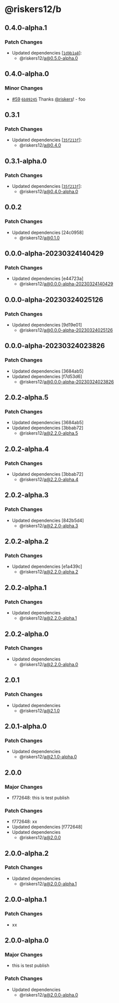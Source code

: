 # @riskers12/b

## 0.4.0-alpha.1

### Patch Changes

- Updated dependencies [[`1d9b1a8`](https://github.com/riskers/fe-bootstrap-template/commit/1d9b1a88a3d29627c9558a202028e947632f689d)]:
  - @riskers12/a@0.5.0-alpha.0

## 0.4.0-alpha.0

### Minor Changes

- [#59](https://github.com/riskers/fe-bootstrap-template/pull/59) [`6b89245`](https://github.com/riskers/fe-bootstrap-template/commit/6b892456b31b34203ab59a9672dc4486300986cd) Thanks [@riskers](https://github.com/riskers)! - foo

## 0.3.1

### Patch Changes

- Updated dependencies [[`35f213f`](https://github.com/riskers/fe-bootstrap-template/commit/35f213f20d0c4976f562877f1e643c4e40823f2e)]:
  - @riskers12/a@0.4.0

## 0.3.1-alpha.0

### Patch Changes

- Updated dependencies [[`35f213f`](https://github.com/riskers/fe-bootstrap-template/commit/35f213f20d0c4976f562877f1e643c4e40823f2e)]:
  - @riskers12/a@0.4.0-alpha.0

## 0.0.2

### Patch Changes

- Updated dependencies [24c0958]
  - @riskers12/a@0.1.0

## 0.0.0-alpha-20230324140429

### Patch Changes

- Updated dependencies [e44723a]
  - @riskers12/a@0.0.0-alpha-20230324140429

## 0.0.0-alpha-20230324025126

### Patch Changes

- Updated dependencies [9d19e01]
  - @riskers12/a@0.0.0-alpha-20230324025126

## 0.0.0-alpha-20230324023826

### Patch Changes

- Updated dependencies [3684ab5]
- Updated dependencies [f7d53d6]
  - @riskers12/a@0.0.0-alpha-20230324023826

## 2.0.2-alpha.5

### Patch Changes

- Updated dependencies [3684ab5]
- Updated dependencies [3bbab72]
  - @riskers12/a@2.2.0-alpha.5

## 2.0.2-alpha.4

### Patch Changes

- Updated dependencies [3bbab72]
  - @riskers12/a@2.2.0-alpha.4

## 2.0.2-alpha.3

### Patch Changes

- Updated dependencies [842b5d4]
  - @riskers12/a@2.2.0-alpha.3

## 2.0.2-alpha.2

### Patch Changes

- Updated dependencies [e1a439c]
  - @riskers12/a@2.2.0-alpha.2

## 2.0.2-alpha.1

### Patch Changes

- Updated dependencies
  - @riskers12/a@2.2.0-alpha.1

## 2.0.2-alpha.0

### Patch Changes

- Updated dependencies
  - @riskers12/a@2.2.0-alpha.0

## 2.0.1

### Patch Changes

- Updated dependencies
  - @riskers12/a@2.1.0

## 2.0.1-alpha.0

### Patch Changes

- Updated dependencies
  - @riskers12/a@2.1.0-alpha.0

## 2.0.0

### Major Changes

- f772648: this is test publish

### Patch Changes

- f772648: xx
- Updated dependencies [f772648]
- Updated dependencies
  - @riskers12/a@2.0.0

## 2.0.0-alpha.2

### Patch Changes

- Updated dependencies
  - @riskers12/a@2.0.0-alpha.1

## 2.0.0-alpha.1

### Patch Changes

- xx

## 2.0.0-alpha.0

### Major Changes

- this is test publish

### Patch Changes

- Updated dependencies
  - @riskers12/a@2.0.0-alpha.0
